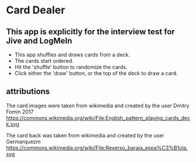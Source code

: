 # Card Dealer

## This app is explicitly for the interview test for Jive and LogMeIn

 - This app shuffles and draws cards from a deck.
 - The cards start ordered.
 - Hit the 'shuffle' button to randomize the cards.
 - Click either the 'draw' button, or the top of the deck to draw a card.

## attributions

The card images were taken from wikimedia and created by the user Dmitry Fomin 2017
https://commons.wikimedia.org/wiki/File:English_pattern_playing_cards_deck.svg

The card back was taken from wikimedia and created by the user Germarquezm
https://commons.wikimedia.org/wiki/File:Reverso_baraja_espa%C3%B1ola.svg
